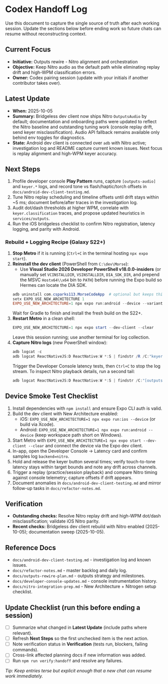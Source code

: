 # Codex Handoff Log

Use this document to capture the single source of truth after each working session. Update the sections below before ending work so future chats can resume without reconstructing context.

## Current Focus
- **Initiative:** Outputs rewire - Nitro alignment and orchestration
- **Objective:** Keep Nitro audio as the default path while eliminating replay drift and high-WPM classification errors.
- **Owner:** Codex pairing session (update with your initials if another contributor takes over).

## Latest Update
- **When:** 2025-10-05
- **Summary:** Bridgeless dev client now ships Nitro `OutputsAudio` by default; documentation and onboarding paths were updated to reflect the Nitro baseline and outstanding tuning work (console replay drift, send keyer misclassification). Audio API fallback remains available only behind env toggles for diagnostics.
- **State:** Android dev client is connected over `adb` with Nitro active; investigation log and README capture current known issues. Next focus is replay alignment and high-WPM keyer accuracy.

## Next Steps
1. Profile developer console **Play Pattern** runs, capture `[outputs-audio]` and `keyer.*` logs, and record tone vs flash/haptic/torch offsets in `docs/android-dev-client-testing.md`.
2. Tune Nitro replay scheduling and timeline offsets until drift stays within ~5 ms; document before/after traces in the investigation log.
3. Audit dot/dash thresholds at higher WPM, correlate with `keyer.classification` traces, and propose updated heuristics in `services/outputs`.
4. Run the iOS bridgeless checklist to confirm Nitro registration, latency logging, and parity with Android.

### Rebuild + Logging Recipe (Galaxy S22+)
1. **Stop Metro** if it is running (`Ctrl+C` in the terminal hosting `npx expo start`).
2. **Reinstall the dev client** (PowerShell from `C:\dev\Morse`):
   - Use **Visual Studio 2026 Developer PowerShell v18.0.0-insiders** (or manually set `VCINSTALLDIR`, `VSINSTALLDIR`, `DIA_SDK_DIR`, and prepend the MSVC `Hostx64\\x64` bin to `PATH`) before running the Expo build so Hermes can locate the DIA SDK.
   ```powershell
   adb uninstall com.csparks113.MorseCodeApp  # optional but keeps things clean
   setx EXPO_USE_NEW_ARCHITECTURE 1
   EXPO_USE_NEW_ARCHITECTURE=1 npx expo run:android --device --variant debug
   ```
   Wait for Gradle to finish and install the fresh build on the S22+.
3. **Restart Metro** in a clean shell:
   ```powershell
   EXPO_USE_NEW_ARCHITECTURE=1 npx expo start --dev-client --clear
   ```
   Leave this session running; use another terminal for log collection.
4. **Capture Nitro logs** (new PowerShell window):
   ```powershell
   adb logcat -c
   adb logcat ReactNativeJS:D ReactNative:W *:S | findstr /R /C:"keyer.prepare" /C:"keyer.tone"
   ```
   Trigger the Developer Console latency tests, then `Ctrl+C` to stop the log stream.
   To inspect Nitro playback details, run a second tail:
   ```powershell
   adb logcat ReactNativeJS:D ReactNative:W *:S | findstr /C:"[outputs-audio]"
   ```

## Device Smoke Test Checklist
1. Install dependencies with `npm install` and ensure Expo CLI auth is valid.
2. Build the dev client with New Architecture enabled:
   - iOS: `EXPO_USE_NEW_ARCHITECTURE=1 npx expo run:ios --device` (or build via Xcode).
   - Android: `EXPO_USE_NEW_ARCHITECTURE=1 npx expo run:android --device` (keep workspace path short on Windows).
3. Start Metro with `EXPO_USE_NEW_ARCHITECTURE=1 npx expo start --dev-client --clear` and connect the device via the Expo dev client.
4. In-app, open the Developer Console -> Latency card and confirm samples log `backend=nitro`.
5. Hold and release the keyer button several times; verify touch-to-tone latency stays within target bounds and note any drift across channels.
6. Trigger a replay (practice/session playback) and compare Nitro timing against console telemetry; capture offsets if drift appears.
7. Document anomalies in `docs/android-dev-client-testing.md` and mirror follow-up tasks in `docs/refactor-notes.md`.

## Verification
- **Outstanding checks:** Resolve Nitro replay drift and high-WPM dot/dash misclassification; validate iOS Nitro parity.
- **Recent checks:** Bridgeless dev client rebuild with Nitro enabled (2025-10-05); documentation sweep (2025-10-05).

## Reference Docs
- `docs/android-dev-client-testing.md` - investigation log and known issues.
- `docs/refactor-notes.md` - master backlog and daily log.
- `docs/outputs-rewire-plan.md` - outputs strategy and milestones.
- `docs/developer-console-updates.md` - console instrumentation history.
- `docs/nitro-integration-prep.md` - New Architecture + Nitrogen setup checklist.

## Update Checklist (run this before ending a session)
- [ ] Summarize what changed in **Latest Update** (include paths where relevant).
- [ ] Refresh **Next Steps** so the first unchecked item is the next action.
- [ ] Note verification status in **Verification** (tests run, blockers, failing commands).
- [ ] Cross-link affected planning docs if new information was added.
- [ ] Run `npm run verify:handoff` and resolve any failures.

_Tip: Keep entries terse but explicit enough that a new chat can resume work immediately._
